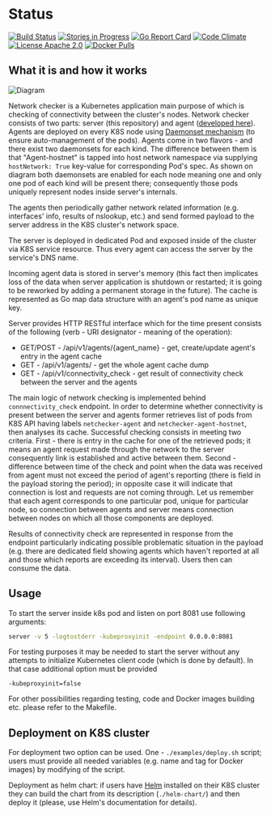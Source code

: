 # Status

[![Build Status](https://goo.gl/XzSwDu)](https://goo.gl/bx20uy)
[![Stories in Progress](https://goo.gl/Y3SfPH)](https://goo.gl/eY1d9l)
[![Go Report Card](https://goo.gl/EN7y2i)](https://goo.gl/ultF3D)
[![Code Climate](https://goo.gl/F5iNWP)](https://goo.gl/mGsQj1)
[![License Apache 2.0](https://goo.gl/joRzTI)](https://goo.gl/pbOuG0)
[![Docker Pulls](https://goo.gl/ZYz1nt)](https://goo.gl/nAfD9C)

## What it is and how it works

![Diagram](diagram.png)

Network checker is a Kubernetes application main purpose of which is checking
of connectivity between the cluster's nodes. Network checker consists of two
parts: server (this repository) and agent
([developed here](https://github.com/Mirantis/k8s-netchecker-agent)). Agents
are deployed on every K8S node using
[Daemonset mechanism](https://kubernetes.io/docs/admin/daemons/)
(to ensure auto-management of the pods). Agents come in two flavors - and there
 exist two daemonsets for each kind. The difference between them is that
"Agent-hostnet" is tapped into host network namespace via supplying
`hostNetwork: True` key-value for corresponding Pod's spec. As shown on diagram
both daemonsets are enabled for each node meaning one and only one pod of each
kind will be present there; consequently those pods
uniquely represent nodes inside server's internals.

The agents then periodically gather network related information
(e.g. interfaces' info, results of nslookup, etc.) and send formed payload to
the server address in the K8S cluster's network space.

The server is deployed in dedicated Pod and exposed inside of the cluster via
K8S service resource. Thus every agent can access the server by the service's
DNS name.

Incoming agent data is stored in server's memory (this fact then implicates
loss of the data when server application is shutdown or restarted; it is going
to be reworked by adding a permanent storage in the future).
The cache is represented as Go map data structure with an agent's pod name as
unique key.

Server provides HTTP RESTful interface which for the time present consists of
the following (verb - URI designator - meaning of the operation):

- GET/POST - /api/v1/agents/{agent_name} - get, create/update agent's entry in
  the agent cache
- GET - /api/v1/agents/ - get the whole agent cache dump
- GET - /api/v1/connectivity_check - get result of connectivity check between
  the server and the agents

The main logic of network checking is implemented behind `connnectivity_check`
endpoint. In order to determine whether connectivity is present between
the server and agents former retrieves list of pods from K8S API having labels
`netchecker-agent` and `netchecker-agent-hostnet`, then analyses its cache.
Successful checking consists in meeting two criteria. First - there is entry in
the cache for one of the retrieved pods; it means an agent request made through
the network to the server consequently link is established and active between
them. Second - difference between time of the check and point when the data was
received from agent must not exceed the period of agent's reporting
(there is field in the payload storing the period); in opposite case
it will indicate that connection is lost and requests are not coming through.
Let us remember that each agent corresponds to one particular pod, unique for
particular node, so connection between agents and server means
connection between nodes on which all those components are deployed.

Results of connectivity check are represented in response from the endpoint
particularly indicating possible problematic situation in the payload (e.g.
there are dedicated field showing agents which haven't reported at all and
those which reports are exceeding its interval). Users then can consume the
data.

## Usage

To start the server inside k8s pod and listen on port 8081 use following
arguments:

```bash
server -v 5 -logtostderr -kubeproxyinit -endpoint 0.0.0.0:8081
```

For testing purposes it may be needed to start the server without any attempts
to initialize Kubernetes client code (which is done by default). In that case
additional option must be provided

```
-kubeproxyinit=false
```

For other possibilities regarding testing, code and Docker images building etc.
please refer to the Makefile.

## Deployment on K8S cluster

For deployment two option can be used. One - `./examples/deploy.sh` script;
users must provide all needed variables (e.g. name and tag for Docker images)
by modifying of the script.

Deployment as helm chart: if users have
[Helm](https://github.com/kubernetes/helm) installed on their K8S cluster
they can build the chart from its description (`./helm-chart/`) and then deploy
it (please, use Helm's documentation for details).
